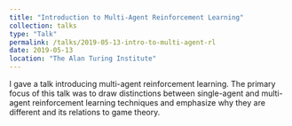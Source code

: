 ```yaml
---
title: "Introduction to Multi-Agent Reinforcement Learning"
collection: talks
type: "Talk"
permalink: /talks/2019-05-13-intro-to-multi-agent-rl
date: 2019-05-13
location: "The Alan Turing Institute"
---
```


I gave a talk introducing multi-agent reinforcement learning. The primary focus of this talk was to draw distinctions between single-agent and multi-agent reinforcement learning techniques and emphasize why they are different and its relations to game theory.